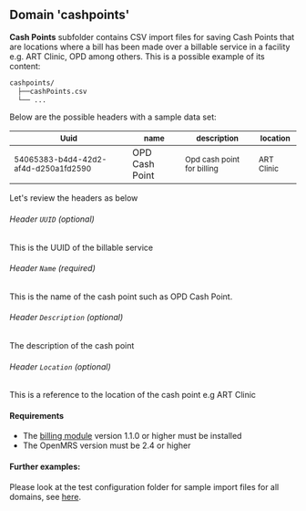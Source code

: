 ## Domain 'cashpoints'
**Cash Points** subfolder contains CSV import files for saving Cash Points that are locations where a bill has been made over a billable service in a facility e.g. ART Clinic, OPD among others. This is a possible example of its content:

```bash
cashpoints/
  ├──cashPoints.csv
  └── ...
```
Below are the possible headers with a sample data set:

| <sub>Uuid</sub>                                 | <sub>name</sub> | <sub>description</sub>                        | <sub>location</sub>   |
|--------------------------------------|-------------|-----------------------------|---------------|
| <sub>54065383-b4d4-42d2-af4d-d250a1fd2590</sub> |   </sub>OPD Cash Point</sub>         | <sub>Opd cash point for billing</sub> | <sub>ART Clinic</sub> |

Let's review the headers as below

###### Header `UUID` *(optional)*
This is the UUID of the billable service

###### Header `Name` *(required)*
This is the name of the cash point such as OPD Cash Point.

###### Header `Description` *(optional)*
The description of the cash point

###### Header `Location` *(optional)*
This is a reference to the location of the cash point e.g ART Clinic

#### Requirements
* The [billing module](https://github.com/openmrs/openmrs-module-billing) version 1.1.0 or higher must be installed
* The OpenMRS version must be 2.4 or higher

#### Further examples:
Please look at the test configuration folder for sample import files for all domains, see [here](../api-2.4/src/test/resources/testAppDataDir/configuration).